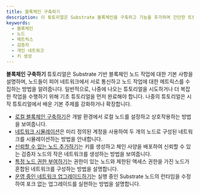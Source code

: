 ```yaml
---
title: 블록체인 구축하기
description: 이 튜토리얼은 Substrate 블록체인을 구축하고 기능을 추가하며 간단한 트랜잭션을 제출하고 노드 작업을 관찰하는 실습 경험을 제공합니다.
keywords:
  - 블록체인
  - 노드
  - 메트릭스
  - 검증자
  - 개인 네트워크
  - 키 생성
---
```


**블록체인 구축하기** 튜토리얼은 Substrate 기반 블록체인 노드 작업에 대한 기본 사항을 설명하며, 노드들이 피어 네트워크에서 서로 통신하고 노드 작업에 대한 메트릭스를 수집하는 방법을 알려줍니다.
일반적으로, 나중에 나오는 튜토리얼을 시도하거나 더 복잡한 작업을 수행하기 위해 기초 튜토리얼을 먼저 완료해야 합니다.
나중의 튜토리얼은 시작 튜토리얼에서 배운 기본 주제를 강화하거나 확장합니다.

- [로컬 블록체인 구축하기](./build-local-blockchain.md)은 개발 환경에서 로컬 노드를 설정하고 상호작용하는 방법을 보여줍니다.
- [네트워크 시뮬레이션](./simulate-network.md)은 미리 정의된 계정을 사용하여 두 개의 노드로 구성된 네트워크를 시뮬레이션하는 방법을 안내합니다.
- [신뢰할 수 있는 노드 추가하기](./add-trusted-nodes.md)는 키를 생성하고 체인 사양을 배포하여 신뢰할 수 있는 검증자 노드의 작은 네트워크를 생성하는 방법을 보여줍니다.
- [특정 노드 권한 부여하기](./authorize-specific-nodes.md)는 권한이 있는 노드와 제한된 액세스 권한을 가진 노드가 혼합된 네트워크를 구성하는 방법을 설명합니다.
- [운영 중인 네트워크 업그레이드하기](./upgrade-a-running-network.md)는 실행 중인 Substrate 노드의 런타임을 수정하여 포크 없는 업그레이드를 실현하는 방법을 설명합니다.